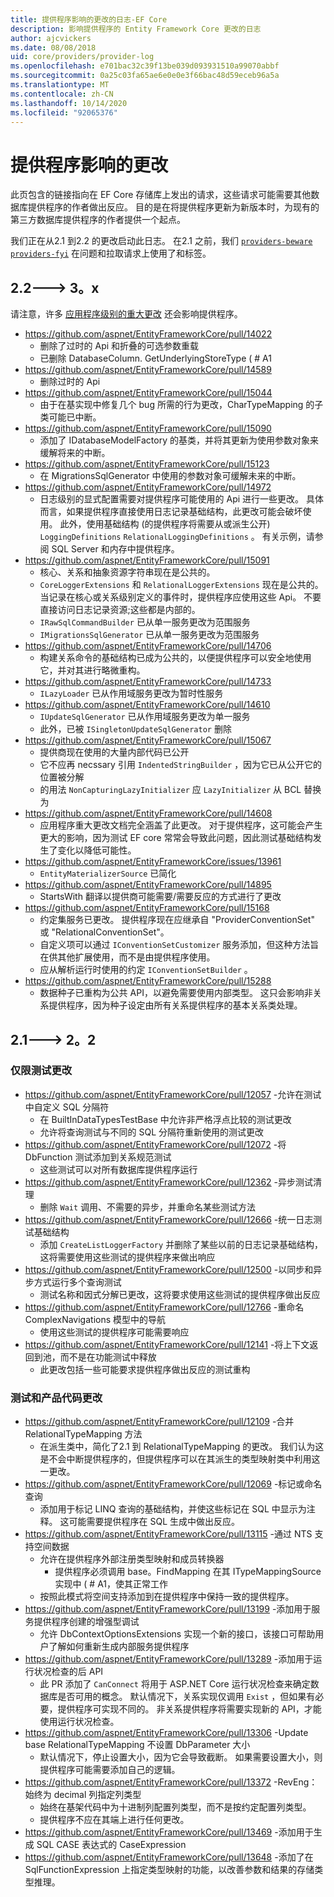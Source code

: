 ```yaml
---
title: 提供程序影响的更改的日志-EF Core
description: 影响提供程序的 Entity Framework Core 更改的日志
author: ajcvickers
ms.date: 08/08/2018
uid: core/providers/provider-log
ms.openlocfilehash: e701bac32c39f13be039d093931510a99070abbf
ms.sourcegitcommit: 0a25c03fa65ae6e0e0e3f66bac48d59eceb96a5a
ms.translationtype: MT
ms.contentlocale: zh-CN
ms.lasthandoff: 10/14/2020
ms.locfileid: "92065376"
---
```

# <a name="provider-impacting-changes"></a>提供程序影响的更改

此页包含的链接指向在 EF Core 存储库上发出的请求，这些请求可能需要其他数据库提供程序的作者做出反应。 目的是在将提供程序更新为新版本时，为现有的第三方数据库提供程序的作者提供一个起点。

我们正在从2.1 到2.2 的更改启动此日志。 在2.1 之前，我们 [`providers-beware`](https://github.com/aspnet/EntityFrameworkCore/labels/providers-beware) [`providers-fyi`](https://github.com/aspnet/EntityFrameworkCore/labels/providers-fyi) 在问题和拉取请求上使用了和标签。

## <a name="22-----3x"></a>2.2---> 3。x

请注意，许多 [应用程序级别的重大更改](xref:core/what-is-new/ef-core-3.x/breaking-changes) 还会影响提供程序。

* <https://github.com/aspnet/EntityFrameworkCore/pull/14022>
  * 删除了过时的 Api 和折叠的可选参数重载
  * 已删除 DatabaseColumn. GetUnderlyingStoreType ( # A1
* <https://github.com/aspnet/EntityFrameworkCore/pull/14589>
  * 删除过时的 Api
* <https://github.com/aspnet/EntityFrameworkCore/pull/15044>
  * 由于在基实现中修复几个 bug 所需的行为更改，CharTypeMapping 的子类可能已中断。
* <https://github.com/aspnet/EntityFrameworkCore/pull/15090>
  * 添加了 IDatabaseModelFactory 的基类，并将其更新为使用参数对象来缓解将来的中断。
* <https://github.com/aspnet/EntityFrameworkCore/pull/15123>
  * 在 MigrationsSqlGenerator 中使用的参数对象可缓解未来的中断。
* <https://github.com/aspnet/EntityFrameworkCore/pull/14972>
  * 日志级别的显式配置需要对提供程序可能使用的 Api 进行一些更改。 具体而言，如果提供程序直接使用日志记录基础结构，此更改可能会破坏使用。 此外，使用基础结构 (的提供程序将需要从或派生公开) `LoggingDefinitions` `RelationalLoggingDefinitions` 。 有关示例，请参阅 SQL Server 和内存中提供程序。
* <https://github.com/aspnet/EntityFrameworkCore/pull/15091>
  * 核心、关系和抽象资源字符串现在是公共的。
  * `CoreLoggerExtensions` 和 `RelationalLoggerExtensions` 现在是公共的。 当记录在核心或关系级别定义的事件时，提供程序应使用这些 Api。 不要直接访问日志记录资源;这些都是内部的。
  * `IRawSqlCommandBuilder` 已从单一服务更改为范围服务
  * `IMigrationsSqlGenerator` 已从单一服务更改为范围服务
* <https://github.com/aspnet/EntityFrameworkCore/pull/14706>
  * 构建关系命令的基础结构已成为公共的，以便提供程序可以安全地使用它，并对其进行略微重构。
* <https://github.com/aspnet/EntityFrameworkCore/pull/14733>
  * `ILazyLoader` 已从作用域服务更改为暂时性服务
* <https://github.com/aspnet/EntityFrameworkCore/pull/14610>
  * `IUpdateSqlGenerator` 已从作用域服务更改为单一服务
  * 此外，已被 `ISingletonUpdateSqlGenerator` 删除
* <https://github.com/aspnet/EntityFrameworkCore/pull/15067>
  * 提供商现在使用的大量内部代码已公开
  * 它不应再 necssary 引用 `IndentedStringBuilder` ，因为它已从公开它的位置被分解
  * 的用法 `NonCapturingLazyInitializer` 应 `LazyInitializer` 从 BCL 替换为
* <https://github.com/aspnet/EntityFrameworkCore/pull/14608>
  * 应用程序重大更改文档完全涵盖了此更改。 对于提供程序，这可能会产生更大的影响，因为测试 EF core 常常会导致此问题，因此测试基础结构发生了变化以降低可能性。
* <https://github.com/aspnet/EntityFrameworkCore/issues/13961>
  * `EntityMaterializerSource` 已简化
* <https://github.com/aspnet/EntityFrameworkCore/pull/14895>
  * StartsWith 翻译以提供商可能需要/需要反应的方式进行了更改
* <https://github.com/aspnet/EntityFrameworkCore/pull/15168>
  * 约定集服务已更改。 提供程序现在应继承自 "ProviderConventionSet" 或 "RelationalConventionSet"。
  * 自定义项可以通过 `IConventionSetCustomizer` 服务添加，但这种方法旨在供其他扩展使用，而不是由提供程序使用。
  * 应从解析运行时使用的约定 `IConventionSetBuilder` 。
* <https://github.com/aspnet/EntityFrameworkCore/pull/15288>
  * 数据种子已重构为公共 API，以避免需要使用内部类型。 这只会影响非关系提供程序，因为种子设定由所有关系提供程序的基本关系类处理。

## <a name="21-----22"></a>2.1---> 2。2

### <a name="test-only-changes"></a>仅限测试更改

* <https://github.com/aspnet/EntityFrameworkCore/pull/12057> -允许在测试中自定义 SQL 分隔符
  * 在 BuiltInDataTypesTestBase 中允许非严格浮点比较的测试更改
  * 允许将查询测试与不同的 SQL 分隔符重新使用的测试更改
* <https://github.com/aspnet/EntityFrameworkCore/pull/12072> -将 DbFunction 测试添加到关系规范测试
  * 这些测试可以对所有数据库提供程序运行
* <https://github.com/aspnet/EntityFrameworkCore/pull/12362> -异步测试清理
  * 删除 `Wait` 调用、不需要的异步，并重命名某些测试方法
* <https://github.com/aspnet/EntityFrameworkCore/pull/12666> -统一日志测试基础结构
  * 添加 `CreateListLoggerFactory` 并删除了某些以前的日志记录基础结构，这将需要使用这些测试的提供程序来做出响应
* <https://github.com/aspnet/EntityFrameworkCore/pull/12500> -以同步和异步方式运行多个查询测试
  * 测试名称和因式分解已更改，这将要求使用这些测试的提供程序做出反应
* <https://github.com/aspnet/EntityFrameworkCore/pull/12766> -重命名 ComplexNavigations 模型中的导航
  * 使用这些测试的提供程序可能需要响应
* <https://github.com/aspnet/EntityFrameworkCore/pull/12141> -将上下文返回到池，而不是在功能测试中释放
  * 此更改包括一些可能要求提供程序做出反应的测试重构

### <a name="test-and-product-code-changes"></a>测试和产品代码更改

* <https://github.com/aspnet/EntityFrameworkCore/pull/12109> -合并 RelationalTypeMapping 方法
  * 在派生类中，简化了2.1 到 RelationalTypeMapping 的更改。 我们认为这是不会中断提供程序的，但提供程序可以在其派生的类型映射类中利用这一更改。
* <https://github.com/aspnet/EntityFrameworkCore/pull/12069> -标记或命名查询
  * 添加用于标记 LINQ 查询的基础结构，并使这些标记在 SQL 中显示为注释。 这可能需要提供程序在 SQL 生成中做出反应。
* <https://github.com/aspnet/EntityFrameworkCore/pull/13115> -通过 NTS 支持空间数据
  * 允许在提供程序外部注册类型映射和成员转换器
    * 提供程序必须调用 base。FindMapping 在其 ITypeMappingSource 实现中 ( # A1，使其正常工作
  * 按照此模式将空间支持添加到在提供程序中保持一致的提供程序。
* <https://github.com/aspnet/EntityFrameworkCore/pull/13199> -添加用于服务提供程序创建的增强型调试
  * 允许 DbContextOptionsExtensions 实现一个新的接口，该接口可帮助用户了解如何重新生成内部服务提供程序
* <https://github.com/aspnet/EntityFrameworkCore/pull/13289> -添加用于运行状况检查的后 API
  * 此 PR 添加了 `CanConnect` 将用于 ASP.NET Core 运行状况检查来确定数据库是否可用的概念。 默认情况下，关系实现仅调用 `Exist` ，但如果有必要，提供程序可实现不同的。 非关系提供程序将需要实现新的 API，才能使用运行状况检查。
* <https://github.com/aspnet/EntityFrameworkCore/pull/13306> -Update base RelationalTypeMapping 不设置 DbParameter 大小
  * 默认情况下，停止设置大小，因为它会导致截断。 如果需要设置大小，则提供程序可能需要添加自己的逻辑。
* <https://github.com/aspnet/EntityFrameworkCore/pull/13372> -RevEng：始终为 decimal 列指定列类型
  * 始终在基架代码中为十进制列配置列类型，而不是按约定配置列类型。
  * 提供程序不应在其端上进行任何更改。
* <https://github.com/aspnet/EntityFrameworkCore/pull/13469> -添加用于生成 SQL CASE 表达式的 CaseExpression
* <https://github.com/aspnet/EntityFrameworkCore/pull/13648> -添加了在 SqlFunctionExpression 上指定类型映射的功能，以改善参数和结果的存储类型推理。
